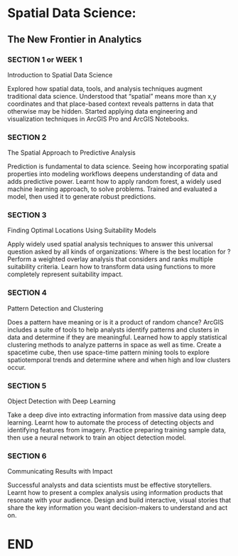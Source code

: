 # Spatial Data Science:
## The New Frontier in Analytics

### SECTION 1 or WEEK 1
 Introduction to Spatial Data Science

 Explored how spatial data, tools, and analysis techniques augment traditional data science. Understood that “spatial” means more than x,y coordinates and 
that place-based context reveals patterns in data that otherwise may be hidden. Started applying data engineering and visualization techniques in ArcGIS Pro and ArcGIS Notebooks.

### SECTION 2
 The Spatial Approach to Predictive Analysis

  Prediction is fundamental to data science. Seeing how incorporating spatial properties into modeling workflows deepens understanding of data and adds 
predictive power. Learnt how to apply random forest, a widely used machine learning approach, to solve problems. Trained and evaluated a model, then used it to 
generate robust predictions.

### SECTION 3
 Finding Optimal Locations Using Suitability Models

 Apply widely used spatial analysis techniques to answer this universal question asked by all kinds of organizations: Where is the best location for <fill 
in the blank>? Perform a weighted overlay analysis that considers and ranks multiple suitability criteria. Learn how to transform data using functions to more 
completely represent suitability impact.

### SECTION 4
 Pattern Detection and Clustering

 Does a pattern have meaning or is it a product of random chance? ArcGIS includes a suite of tools to help analysts identify patterns and clusters in data 
and determine if they are meaningful. Learned how to apply statistical clustering methods to analyze patterns in space as well as time. Create a spacetime cube, 
then use space-time pattern mining tools to explore spatiotemporal trends and determine where and when high and low clusters occur.  

### SECTION 5
 Object Detection with Deep Learning

  Take a deep dive into extracting information from massive data using deep learning. Learnt how to automate the process of detecting objects and 
identifying features from imagery. Practice preparing training sample data, then use a neural network to train an object detection model. 

### SECTION 6
 Communicating Results with Impact 

 Successful analysts and data scientists must be  effective storytellers. Learnt how to present a complex analysis using information products that resonate 
with your audience. Design and build interactive, visual stories that share the key information you want decision-makers to understand and act on. 

# END
